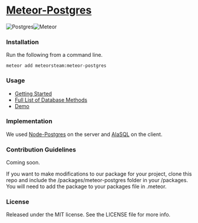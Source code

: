 # [Meteor-Postgres](http://www.meteorpostgres.com/)


![Postgres](https://s3-us-west-1.amazonaws.com/treebookicons/postgresql_logo.jpg "Postgres")![Meteor](https://s3-us-west-1.amazonaws.com/treebookicons/meteor-logo.png  "Meteor")

### Installation

Run the following from a command line.

    meteor add meteorsteam:meteor-postgres

### Usage

* [Getting Started](https://github.com/meteor-stream/meteor-postgres/wiki/Getting-Started)
* [Full List of Database Methods](https://github.com/meteor-stream/meteor-postgres/wiki/Database-Methods)
* [Demo](http://spaceelephant.meteor.com)

### Implementation

We used [Node-Postgres](https://github.com/brianc/node-postgres) on the server and [AlaSQL](https://github.com/agershun/alasql) on the client.

### Contribution Guidelines

Coming soon. 

If you want to make modifications to our package for your project, clone this repo and include the /packages/meteor-postgres folder in your /packages. You will need to add the package to your packages file in .meteor.

### License

Released under the MIT license. See the LICENSE file for more info.
